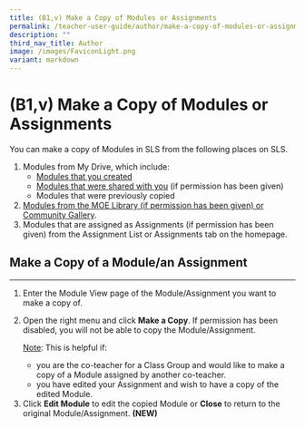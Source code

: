 ```yaml
---
title: (B1,v) Make a Copy of Modules or Assignments
permalink: /teacher-user-guide/author/make-a-copy-of-modules-or-assignments/
description: ""
third_nav_title: Author
image: /images/FaviconLight.png
variant: markdown
---
```

<h1 id="make-a-copy-of-Modules-assignments">(B1,v) Make a Copy of Modules or Assignments</h1>
<p>You can make a copy of Modules in SLS from the following places on SLS.</p>
<ol>
<li>Modules from My Drive, which include:<ul>
<li><a target="_blank" href="/teacher-user-guide/discover/make-a-copy-of-a-module/">Modules that you created</a></li>
<li><a target="_blank" href="/teacher-user-guide/collaborate/access-a-shared-module/">Modules that were shared with you</a> (if permission has been given)</li>
<li>Modules that were previously copied</li>
</ul>
</li>
<li><a target="_blank" href="/teacher-user-guide/discover/make-a-copy-of-a-module/">Modules from the MOE Library (if permission has been given) or Community Gallery</a>.</li>
<li>Modules that are assigned as Assignments (if permission has been given) from the Assignment List or Assignments tab on the homepage.</li>
</ol>
<h2 id="make-a-copy-of-a-lesson-an-assignment-">Make a Copy of a Module/an Assignment</h2>
<hr>
<ol>
<li>Enter the Module View page of the Module/Assignment you want to make a copy of.</li>
	<li><p>Open the right menu and click <b>Make a Copy</b>. If permission has been disabled, you will not be able to copy the Module/Assignment.</p>
	<p><u>Note</u>: This is helpful if:</p>
<ul>
<li>you are the co-teacher for a Class Group and would like to make a copy of a Module assigned by another co-teacher.</li>
<li>you have edited your Assignment and wish to have a copy of the edited Module.</li>
</ul>
	</li><li>Click <b>Edit Module</b> to edit the copied Module or <b>Close</b> to return to the original Module/Assignment. <b>(NEW)</b>
</li>
</ol>